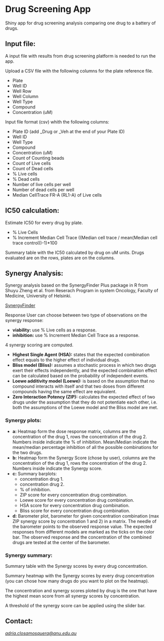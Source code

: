 # Drug Screening App

Shiny app for drug screening analysis comparing one drug to a battery of drugs.

## Input file:

A input file with results from drug screening platform is needed to run the app.

Upload a CSV file with the following columns for the plate reference file.

* Plate
* Well ID
* Well Row
* Well Column
* Well Type
* Compound
* Concentration (uM)

Input file format (csv) whith the following columns:

* Plate ID (add _Drug or _Veh at the end of your Plate ID)
* Well ID
* Well Type
* Compound
* Concentration (uM)
* Count of Counting beads
* Count of Live cells
* Count of Dead cells
* % Live cells
* % Dead cells
* Number of live cells per well
* Number of dead cells per well
* Median CellTrace FR-A (RL1-A) of Live cells

## IC50 calculation:

Estimate IC50 for every drug by plate.

* % Live Cells
* % Increment Median Cell Trace ((Median cell trace / mean(Median cell trace control))-1)*100

Summary table with the IC50 calculated by drug on uM units.
Drugs evaluated are on the rows, plates are on the columns.

## Synergy Analysis:

Synergy analysis based on the SynergyFinder Plus package in R from Shuyu Zheng et al. from Reserach Program in system Oncology, Faculty of Medicine, University of Helsinki.

[SynergyFinder](https://www.bioconductor.org/packages/release/bioc/html/synergyfinder.html)

Response
User can choose between two type of observations on the synergy response:

* __viability:__ use % Live cells as a response.
* __inhibition:__ use % Increment Median Cell Trace as a response.

4 synergy scoring are computed.

* __Highest Single Agent (HSA):__ states that the expected combination effect equals to the higher effect of individual drugs.
* __Bliss model (Bliss):__ assumes a stochastic process in which two drugs exert their effects independently, and the expected combination effect can be calculated based on the probability of independent events.
* __Loewe additivity model (Loewe):__ is based on the assumption that no compound interacts with itself and that two doses from different compounds having the same effect are equivalent.
* __Zero Interaction Potency (ZIP):__ calculates the expected effect of two drugs under the assumption that they do not potentiate each other, i.e. both the assumptions of the Loewe model and the Bliss model are met.

### Synergy plots:

* __a:__ Heatmap form the dose response matrix, columns are the concentration of the drug 1, rows the concentration of the drug 2. Numbers inside indicate the % of inhibition. Mean/Median indicate the mean/median percentage inhibition of all the possible combinations for the two drugs.
* __b:__ Heatmap form the Synergy Score (chose by user), columns are the concentration of the drug 1, rows the concentration of the drug 2. Numbers inside indicate the Synergy score.
* __c:__ Summary barplots:
  + concentration drug 1.
  + concentration drug 2.
  + % of inhibition.
  + ZIP score for every concentration drug combination.
  + Loewe score for every concentration drug combination.
  + HSA score for every concentration drug combination.
  + Bliss score for every concentration drug combination.
* __d:__ Barometer plot, barometer for given concentration combination (max ZIP synergy score by concentration 1 and 2) in a matrix. The needle of the barometer points to the observed response value. The expected responses from different models are marked as the ticks on the color bar. The observed response and the concentration of the combined drugs are tested at the center of the barometer.

### Synergy summary:

Summary table with the Synergy scores by every drug concentration.

Summary heatmap with the Synergy scores by every drug concentration (you can chose how many drugs do you want to plot on the heatmap).

The concentration and synergy scores ploted by drug is the one that have the highest mean score from all synergy scores by concentration.

A threshold of the synergy score can be applied using the slider bar.

## Contact:

*adria.closamosquera@anu.edu.au*
